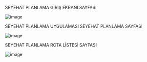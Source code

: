 SEYEHAT PLANLAMA GİRİŞ EKRANI SAYFASI 

![image](https://github.com/user-attachments/assets/27eaddde-8867-4dfd-ac28-6b0477e7686d)

SEYEHAT PLANLAMA UYGULAMASI  SEYEHAT PLANLAMA  SAYFASI 

![image](https://github.com/user-attachments/assets/f8377c1d-0112-4802-ba48-73ad81b91b35)

SEYEHAT PLANLAMA ROTA LİSTESİ SAYFASI 

![image](https://github.com/user-attachments/assets/5244e1fc-c982-4194-8bb0-3c2d9e49e680)


